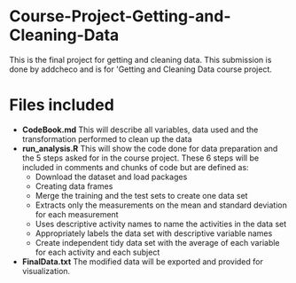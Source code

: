 # Course-Project-Getting-and-Cleaning-Data
This is the final project for getting and cleaning data.  This submission is done by addcheco and is for 'Getting and Cleaning Data course project. 
# Files included 
- **CodeBook.md** This will describe all variables, data used and the transformation performed to clean up the data 
- **run_analysis.R** This will show the code done for data preparation and the 5 steps asked for in the course project. These 6 steps will be included in comments and chunks of code but are defined as: 
  - Download the dataset and load packages 
  - Creating data frames
  - Merge the training and the test sets to create one data set
  - Extracts only the measurements on the mean and standard deviation for each measurement 
  - Uses descriptive activity names to name the activities in the data set
  - Appropriately labels the data set with descriptive variable names 
  - Create independent tidy data set with the average of each variable for each activity and each subject
- **FinalData.txt** The modified data will be exported and provided for visualization. 
